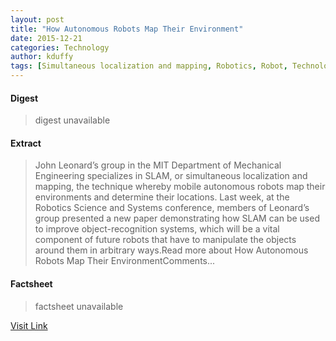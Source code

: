 ```yaml
---
layout: post
title: "How Autonomous Robots Map Their Environment"
date: 2015-12-21
categories: Technology
author: kduffy
tags: [Simultaneous localization and mapping, Robotics, Robot, Technology, Cognitive science, Areas of computer science, Cognition, Cybernetics, Artificial intelligence, Artificial objects, Emerging technologies]
---
```



#### Digest
>digest unavailable

#### Extract
>John Leonard’s group in the MIT Department of Mechanical Engineering specializes in SLAM, or simultaneous localization and mapping, the technique whereby mobile autonomous robots map their environments and determine their locations. Last week, at the Robotics Science and Systems conference, members of Leonard’s group presented a new paper demonstrating how SLAM can be used to improve object-recognition systems, which will be a vital component of future robots that have to manipulate the objects around them in arbitrary ways.Read more about How Autonomous Robots Map Their EnvironmentComments...

#### Factsheet
>factsheet unavailable

[Visit Link](http://www.pddnet.com/news/2015/07/how-autonomous-robots-map-their-environment)



